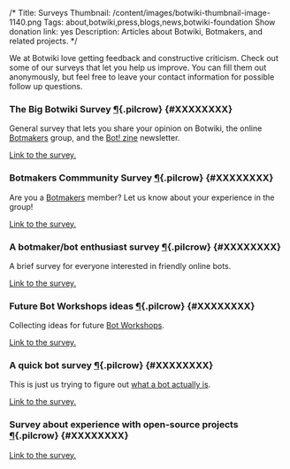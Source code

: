 /*
Title: Surveys
Thumbnail: /content/images/botwiki-thumbnail-image-1140.png
Tags: about,botwiki,press,blogs,news,botwiki-foundation
Show donation link: yes
Description: Articles about Botwiki, Botmakers, and related projects.
*/

We at Botwiki love getting feedback and constructive criticism. Check out some of our surveys that let you help us improve. You can fill them out anonymously, but feel free to leave your contact information for possible follow up questions.


### The Big Botwiki Survey [¶](#XXXXXXXX){.pilcrow} {#XXXXXXXX}

General survey that lets you share your opinion on Botwiki, the online [Botmakers](https://botmakers.org) group, and the [Bot! zine](https://botzine.org) newsletter.

[Link to the survey.](https://botwiki.org/survey/the-big-botwiki-survey)


### Botmakers Commmunity Survey [¶](#XXXXXXXX){.pilcrow} {#XXXXXXXX}

Are you a [Botmakers](https://botmakers.org) member? Let us know about your experience in the group!

[Link to the survey.](https://botwiki.org/survey/botmakers-community-survey)

### A botmaker/bot enthusiast survey [¶](#XXXXXXXX){.pilcrow} {#XXXXXXXX}

A brief survey for everyone interested in friendly online bots.

[Link to the survey.](https://botwiki.org/survey/botmaking-01)

### Future Bot Workshops ideas [¶](#XXXXXXXX){.pilcrow} {#XXXXXXXX}

Collecting ideas for future [Bot Workshops](/bot-workshops/).

[Link to the survey.](https://botwiki.org/survey/bot-workshop-ideas)


<!--
### Botwiki Bot Workshop Feedback [¶](#XXXXXXXX){.pilcrow} {#XXXXXXXX}

[Link to the survey.](https://botwiki.org/survey/bot-workshop-feedback)
-->

### A quick bot survey [¶](#XXXXXXXX){.pilcrow} {#XXXXXXXX}

This is just us trying to figure out [what a bot actually is](/what-is-a-bot).

[Link to the survey.](https://botwiki.org/survey/quick-bot-survey)


### Survey about experience with open-source projects [¶](#XXXXXXXX){.pilcrow} {#XXXXXXXX}

[Link to the survey.](https://botwiki.org/survey/opensource)
